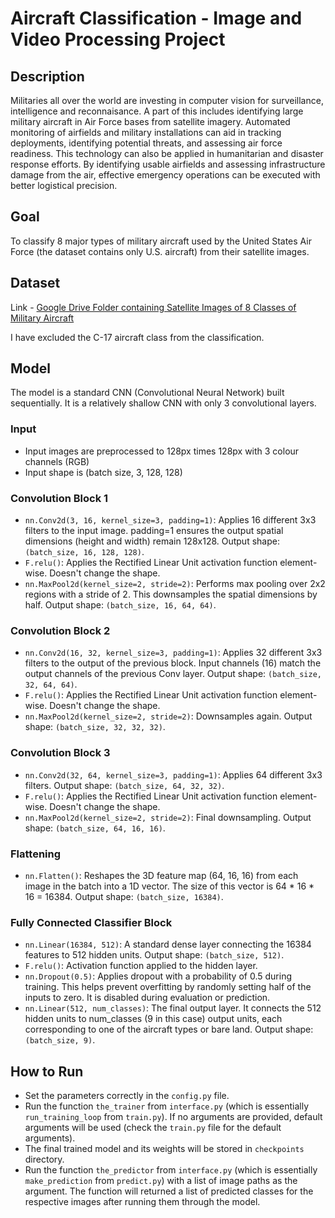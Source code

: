 # Aircraft Classification - Image and Video Processing Project

## Description

Militaries all over the world are investing in computer vision for surveillance, intelligence and reconnaisance. A part of this includes identifying large military aircraft in Air Force bases from satellite imagery. Automated monitoring of airfields and military installations can aid in tracking deployments, identifying potential threats, and assessing air force readiness. This technology can also be applied in humanitarian and disaster response efforts. By identifying usable airfields and assessing infrastructure damage from the air, effective emergency operations can be executed with better logistical precision.

## Goal

To classify 8 major types of military aircraft used by the United States Air Force (the dataset contains only U.S. aircraft) from their satellite images.

## Dataset

Link - [Google Drive Folder containing Satellite Images of 8 Classes of Military Aircraft](https://drive.google.com/drive/folders/1abQQCeZ92jGfF2C1GjnJQW8Mw_Jk9cw2)

I have excluded the C-17 aircraft class from the classification.

## Model

The model is a standard CNN (Convolutional Neural Network) built sequentially. It is a relatively shallow CNN with only 3 convolutional layers.

### Input
- Input images are preprocessed to 128px times 128px with 3 colour channels (RGB)
- Input shape is (batch size, 3, 128, 128)

### Convolution Block 1

- `nn.Conv2d(3, 16, kernel_size=3, padding=1)`: Applies 16 different 3x3 filters to the input image. padding=1 ensures the output spatial dimensions (height and width) remain 128x128. Output shape: `(batch_size, 16, 128, 128)`.
- `F.relu()`: Applies the Rectified Linear Unit activation function element-wise. Doesn't change the shape.
- `nn.MaxPool2d(kernel_size=2, stride=2)`: Performs max pooling over 2x2 regions with a stride of 2. This downsamples the spatial dimensions by half. Output shape: `(batch_size, 16, 64, 64)`.

### Convolution Block 2

- `nn.Conv2d(16, 32, kernel_size=3, padding=1)`: Applies 32 different 3x3 filters to the output of the previous block. Input channels (16) match the output channels of the previous Conv layer. Output shape: `(batch_size, 32, 64, 64)`.
- `F.relu()`: Applies the Rectified Linear Unit activation function element-wise. Doesn't change the shape.
- `nn.MaxPool2d(kernel_size=2, stride=2)`: Downsamples again. Output shape: `(batch_size, 32, 32, 32)`.

### Convolution Block 3

- `nn.Conv2d(32, 64, kernel_size=3, padding=1)`: Applies 64 different 3x3 filters. Output shape: `(batch_size, 64, 32, 32)`.
- `F.relu()`: Applies the Rectified Linear Unit activation function element-wise. Doesn't change the shape.
- `nn.MaxPool2d(kernel_size=2, stride=2)`: Final downsampling. Output shape: `(batch_size, 64, 16, 16)`.

### Flattening

- `nn.Flatten()`: Reshapes the 3D feature map (64, 16, 16) from each image in the batch into a 1D vector. The size of this vector is 64 * 16 * 16 = 16384. Output shape: `(batch_size, 16384)`.

### Fully Connected Classifier Block

- `nn.Linear(16384, 512)`: A standard dense layer connecting the 16384 features to 512 hidden units. Output shape: `(batch_size, 512)`.
- `F.relu()`: Activation function applied to the hidden layer.
- `nn.Dropout(0.5)`: Applies dropout with a probability of 0.5 during training. This helps prevent overfitting by randomly setting half of the inputs to zero. It is disabled during evaluation or prediction.
- `nn.Linear(512, num_classes)`: The final output layer. It connects the 512 hidden units to num_classes (9 in this case) output units, each corresponding to one of the aircraft types or bare land. Output shape: `(batch_size, 9)`.

## How to Run

- Set the parameters correctly in the `config.py` file.
- Run the function `the_trainer` from `interface.py` (which is essentially `run_training_loop` from `train.py`). If no arguments are provided, default arguments will be used (check the `train.py` file for the default arguments).
- The final trained model and its weights will be stored in `checkpoints` directory.
- Run the function `the_predictor` from `interface.py` (which is essentially `make_prediction` from `predict.py`) with a list of image paths as the argument. The function will returned a list of predicted classes for the respective images after running them through the model.